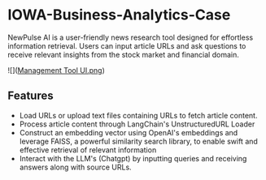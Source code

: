 # IOWA-Business-Analytics-Case

NewPulse AI is a user-friendly news research tool designed for effortless information retrieval. Users can input article URLs and ask questions to receive relevant insights from the stock market and financial domain.

![]([Management Tool UI.png](https://github.com/shethbhumit/IOWA-Business-Analytics-Case/blob/1085f8c882b39384a6065e780c0c64c7f1f98a48/Management%20Tool%20UI.png))

## Features

- Load URLs or upload text files containing URLs to fetch article content.
- Process article content through LangChain's UnstructuredURL Loader
- Construct an embedding vector using OpenAI's embeddings and leverage FAISS, a powerful similarity search library, to enable swift and effective retrieval of relevant information
- Interact with the LLM's (Chatgpt) by inputting queries and receiving answers along with source URLs.
